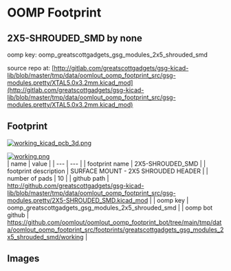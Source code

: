 # OOMP Footprint  
## 2X5-SHROUDED_SMD  by none  
  
oomp key: oomp_greatscottgadgets_gsg_modules_2x5_shrouded_smd  
  
source repo at: [http://gitlab.com/greatscottgadgets/gsg-kicad-lib/blob/master/tmp/data/oomlout_oomp_footprint_src/gsg-modules.pretty/XTAL5.0x3.2mm.kicad_mod](http://gitlab.com/greatscottgadgets/gsg-kicad-lib/blob/master/tmp/data/oomlout_oomp_footprint_src/gsg-modules.pretty/XTAL5.0x3.2mm.kicad_mod)  
## Footprint  
  
[![working_kicad_pcb_3d.png](working_kicad_pcb_3d_600.png)](working_kicad_pcb_3d.png)  
  
[![working.png](working_600.png)](working.png)  
| name | value | 
| --- | --- | 
| footprint name | 2X5-SHROUDED_SMD | 
| footprint description | SURFACE MOUNT - 2X5 SHROUDED HEADER | 
| number of pads | 10 | 
| github path | http://github.com/greatscottgadgets/gsg-kicad-lib/blob/master/tmp/data/oomlout_oomp_footprint_src/gsg-modules.pretty/2X5-SHROUDED_SMD.kicad_mod | 
| oomp key | oomp_greatscottgadgets_gsg_modules_2x5_shrouded_smd | 
| oomp bot github | https://github.com/oomlout/oomlout_oomp_footprint_bot/tree/main/tmp/data/oomlout_oomp_footprint_src/footprints/greatscottgadgets_gsg_modules_2x5_shrouded_smd/working | 
## Images  

